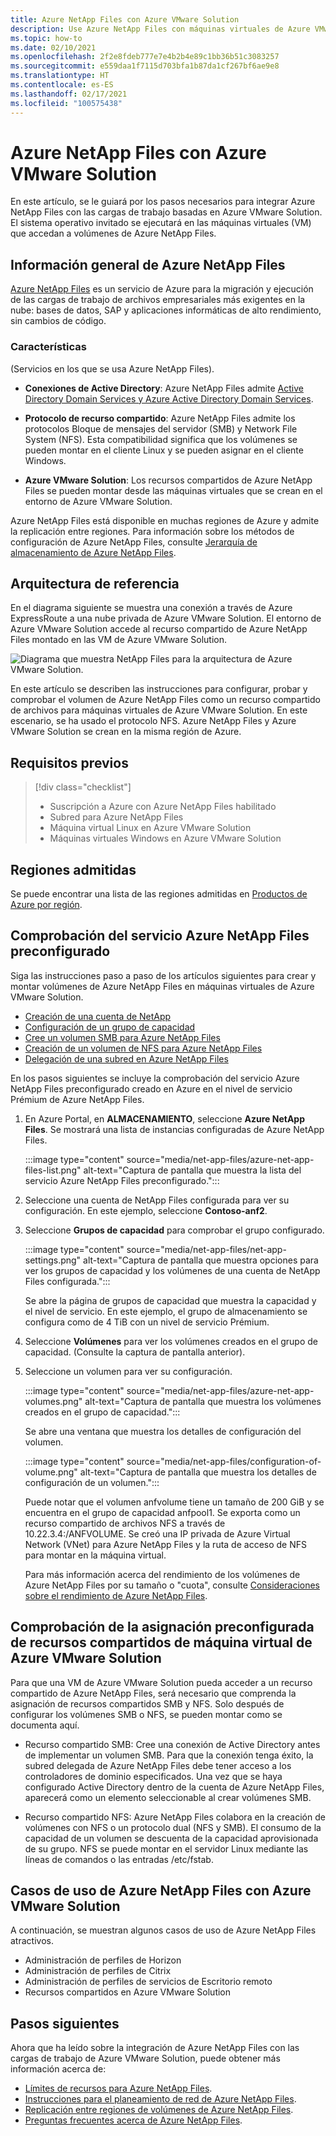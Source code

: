 ```yaml
---
title: Azure NetApp Files con Azure VMware Solution
description: Use Azure NetApp Files con máquinas virtuales de Azure VMware Solution para migrar y sincronizar datos entre servidores locales, máquinas virtuales de Azure VMware Solution e infraestructuras en la nube.
ms.topic: how-to
ms.date: 02/10/2021
ms.openlocfilehash: 2f2e8fdeb777e7e4b2b4e89c1bb36b51c3083257
ms.sourcegitcommit: e559daa1f7115d703bfa1b87da1cf267bf6ae9e8
ms.translationtype: HT
ms.contentlocale: es-ES
ms.lasthandoff: 02/17/2021
ms.locfileid: "100575438"
---
```

# <a name="azure-netapp-files-with-azure-vmware-solution"></a>Azure NetApp Files con Azure VMware Solution

En este artículo, se le guiará por los pasos necesarios para integrar Azure NetApp Files con las cargas de trabajo basadas en Azure VMware Solution. El sistema operativo invitado se ejecutará en las máquinas virtuales (VM) que accedan a volúmenes de Azure NetApp Files. 

## <a name="azure-netapp-files-overview"></a>Información general de Azure NetApp Files

[Azure NetApp Files](../azure-netapp-files/azure-netapp-files-introduction.md) es un servicio de Azure para la migración y ejecución de las cargas de trabajo de archivos empresariales más exigentes en la nube: bases de datos, SAP y aplicaciones informáticas de alto rendimiento, sin cambios de código.

### <a name="features"></a>Características
(Servicios en los que se usa Azure NetApp Files).

- **Conexiones de Active Directory**: Azure NetApp Files admite [Active Directory Domain Services y Azure Active Directory Domain Services](../azure-netapp-files/create-active-directory-connections.md#decide-which-domain-services-to-use).

- **Protocolo de recurso compartido**: Azure NetApp Files admite los protocolos Bloque de mensajes del servidor (SMB) y Network File System (NFS). Esta compatibilidad significa que los volúmenes se pueden montar en el cliente Linux y se pueden asignar en el cliente Windows.

- **Azure VMware Solution**: Los recursos compartidos de Azure NetApp Files se pueden montar desde las máquinas virtuales que se crean en el entorno de Azure VMware Solution.

Azure NetApp Files está disponible en muchas regiones de Azure y admite la replicación entre regiones. Para información sobre los métodos de configuración de Azure NetApp Files, consulte [Jerarquía de almacenamiento de Azure NetApp Files](../azure-netapp-files/azure-netapp-files-understand-storage-hierarchy.md).

## <a name="reference-architecture"></a>Arquitectura de referencia

En el diagrama siguiente se muestra una conexión a través de Azure ExpressRoute a una nube privada de Azure VMware Solution. El entorno de Azure VMware Solution accede al recurso compartido de Azure NetApp Files montado en las VM de Azure VMware Solution.

![Diagrama que muestra NetApp Files para la arquitectura de Azure VMware Solution.](media/net-app-files/net-app-files-topology.png)

En este artículo se describen las instrucciones para configurar, probar y comprobar el volumen de Azure NetApp Files como un recurso compartido de archivos para máquinas virtuales de Azure VMware Solution. En este escenario, se ha usado el protocolo NFS. Azure NetApp Files y Azure VMware Solution se crean en la misma región de Azure.

## <a name="prerequisites"></a>Requisitos previos 

> [!div class="checklist"]
> * Suscripción a Azure con Azure NetApp Files habilitado
> * Subred para Azure NetApp Files
> * Máquina virtual Linux en Azure VMware Solution
> * Máquinas virtuales Windows en Azure VMware Solution

## <a name="regions-supported"></a>Regiones admitidas

Se puede encontrar una lista de las regiones admitidas en [Productos de Azure por región](https://azure.microsoft.com/global-infrastructure/services/?products=netapp,azure-vmware&regions=all).

## <a name="verify-pre-configured-azure-netapp-files"></a>Comprobación del servicio Azure NetApp Files preconfigurado 

Siga las instrucciones paso a paso de los artículos siguientes para crear y montar volúmenes de Azure NetApp Files en máquinas virtuales de Azure VMware Solution.

- [Creación de una cuenta de NetApp](../azure-netapp-files/azure-netapp-files-create-netapp-account.md)
- [Configuración de un grupo de capacidad](../azure-netapp-files/azure-netapp-files-set-up-capacity-pool.md)
- [Cree un volumen SMB para Azure NetApp Files](../azure-netapp-files/azure-netapp-files-create-volumes-smb.md)
- [Creación de un volumen de NFS para Azure NetApp Files](../azure-netapp-files/azure-netapp-files-create-volumes.md)
- [Delegación de una subred en Azure NetApp Files](../azure-netapp-files/azure-netapp-files-delegate-subnet.md)

En los pasos siguientes se incluye la comprobación del servicio Azure NetApp Files preconfigurado creado en Azure en el nivel de servicio Prémium de Azure NetApp Files.

1. En Azure Portal, en **ALMACENAMIENTO**, seleccione **Azure NetApp Files**. Se mostrará una lista de instancias configuradas de Azure NetApp Files. 

    :::image type="content" source="media/net-app-files/azure-net-app-files-list.png" alt-text="Captura de pantalla que muestra la lista del servicio Azure NetApp Files preconfigurado."::: 

2. Seleccione una cuenta de NetApp Files configurada para ver su configuración. En este ejemplo, seleccione **Contoso-anf2**. 

3. Seleccione **Grupos de capacidad** para comprobar el grupo configurado. 

    :::image type="content" source="media/net-app-files/net-app-settings.png" alt-text="Captura de pantalla que muestra opciones para ver los grupos de capacidad y los volúmenes de una cuenta de NetApp Files configurada.":::

    Se abre la página de grupos de capacidad que muestra la capacidad y el nivel de servicio. En este ejemplo, el grupo de almacenamiento se configura como de 4 TiB con un nivel de servicio Prémium.

4. Seleccione **Volúmenes** para ver los volúmenes creados en el grupo de capacidad. (Consulte la captura de pantalla anterior).

5. Seleccione un volumen para ver su configuración.  

    :::image type="content" source="media/net-app-files/azure-net-app-volumes.png" alt-text="Captura de pantalla que muestra los volúmenes creados en el grupo de capacidad.":::

    Se abre una ventana que muestra los detalles de configuración del volumen.

    :::image type="content" source="media/net-app-files/configuration-of-volume.png" alt-text="Captura de pantalla que muestra los detalles de configuración de un volumen.":::

    Puede notar que el volumen anfvolume tiene un tamaño de 200 GiB y se encuentra en el grupo de capacidad anfpool1. Se exporta como un recurso compartido de archivos NFS a través de 10.22.3.4:/ANFVOLUME. Se creó una IP privada de Azure Virtual Network (VNet) para Azure NetApp Files y la ruta de acceso de NFS para montar en la máquina virtual.

    Para más información acerca del rendimiento de los volúmenes de Azure NetApp Files por su tamaño o "cuota", consulte [Consideraciones sobre el rendimiento de Azure NetApp Files](../azure-netapp-files/azure-netapp-files-performance-considerations.md). 

## <a name="verify-pre-configured-azure-vmware-solution-vm-share-mapping"></a>Comprobación de la asignación preconfigurada de recursos compartidos de máquina virtual de Azure VMware Solution

Para que una VM de Azure VMware Solution pueda acceder a un recurso compartido de Azure NetApp Files, será necesario que comprenda la asignación de recursos compartidos SMB y NFS. Solo después de configurar los volúmenes SMB o NFS, se pueden montar como se documenta aquí.

- Recurso compartido SMB: Cree una conexión de Active Directory antes de implementar un volumen SMB. Para que la conexión tenga éxito, la subred delegada de Azure NetApp Files debe tener acceso a los controladores de dominio especificados. Una vez que se haya configurado Active Directory dentro de la cuenta de Azure NetApp Files, aparecerá como un elemento seleccionable al crear volúmenes SMB.

- Recurso compartido NFS: Azure NetApp Files colabora en la creación de volúmenes con NFS o un protocolo dual (NFS y SMB). El consumo de la capacidad de un volumen se descuenta de la capacidad aprovisionada de su grupo. NFS se puede montar en el servidor Linux mediante las líneas de comandos o las entradas /etc/fstab.

## <a name="use-cases-of-azure-netapp-files-with-azure-vmware-solution"></a>Casos de uso de Azure NetApp Files con Azure VMware Solution

A continuación, se muestran algunos casos de uso de Azure NetApp Files atractivos. 
- Administración de perfiles de Horizon
- Administración de perfiles de Citrix
- Administración de perfiles de servicios de Escritorio remoto
- Recursos compartidos en Azure VMware Solution

## <a name="next-steps"></a>Pasos siguientes

Ahora que ha leído sobre la integración de Azure NetApp Files con las cargas de trabajo de Azure VMware Solution, puede obtener más información acerca de:

- [Límites de recursos para Azure NetApp Files](../azure-netapp-files/azure-netapp-files-resource-limits.md#resource-limits).
- [Instrucciones para el planeamiento de red de Azure NetApp Files](../azure-netapp-files/azure-netapp-files-network-topologies.md).
- [Replicación entre regiones de volúmenes de Azure NetApp Files](../azure-netapp-files/cross-region-replication-introduction.md). 
- [Preguntas frecuentes acerca de Azure NetApp Files](../azure-netapp-files/azure-netapp-files-faqs.md).
